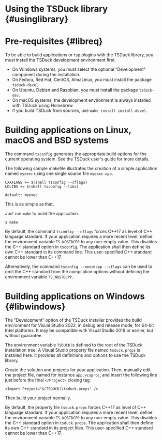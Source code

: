 # Using the TSDuck library   {#usinglibrary}

# Pre-requisites {#libreq}

To be able to build applications or `tsp` plugins with the TSDuck library,
you must install the TSDuck development environment first.

- On Windows systems, you must select the optional "Development" component
  during the installation.
- On Fedora, Red Hat, CentOS, AlmaLinux, you must install the package `tsduck-devel`.
- On Ubuntu, Debian and Raspbian, you must install the package `tsduck-dev`.
- On macOS systems, the development environment is always installed with TSDuck using Homebrew.
- If you build TSDuck from sources, use `make install install-devel`.

# Building applications on Linux, macOS and BSD systems

The command `tsconfig` generates the appropriate build options for the
current operating system. See the TSDuck user's guide for more details.

The following sample makefile illustrates the creation of a simple
application named `myexec` using one single source file `myexec.cpp`.
~~~~
CXXFLAGS += $(shell tsconfig --cflags)
LDLIBS += $(shell tsconfig --libs)

default: myexec
~~~~
This is as simple as that.

Just run `make` to build the application.
~~~~
$ make
~~~~

By default, the command `tsconfig --cflags` forces C++17 as level
of C++ language standard. If your application requires a more recent
level, define the environment variable `TS_NOSTDCPP` to any non-empty
value. This disables the C++ standard option in `tsconfig`. The
application shall then define its own C++ standard in its command line.
This user-specified C++ standard cannot be lower than C++17.

Alternatively, the command `tsconfig --nostdcpp --cflags` can be used
to omit the C++ standard from the compilation options without defining
the environment variable `TS_NOSTDCPP`.

# Building applications on Windows  {#libwindows}

The "Development" option of the TSDuck installer provides the build
environment for Visual Studio 2022, in debug and release mode, for
64-bit Intel platforms. It may be compatible with Visual Studio 2019
or earlier, but without guarantee.

The environment variable `TSDUCK` is defined to the root of the
TSDuck installation tree. A Visual Studio property file named
`tsduck.props` is installed here. It provides all definitions
and options to use the TSDuck library.

Create the solution and projects for your application. Then, manually
edit the project file, named for instance `app.vcxproj`, and insert
the following line just before the final `</Project>` closing tag:
~~~~
<Import Project="$(TSDUCK)\tsduck.props" />
~~~~

Then build your project normally.

By default, the property file `tsduck.props` forces C++17 as level
of C++ language standard. If your application requires a more recent
level, define the environment variable `TS_NOSTDCPP` to any non-empty
value. This disables the C++ standard option in `tsduck.props`. The
application shall then define its own C++ standard in its project files.
This user-specified C++ standard cannot be lower than C++17.
